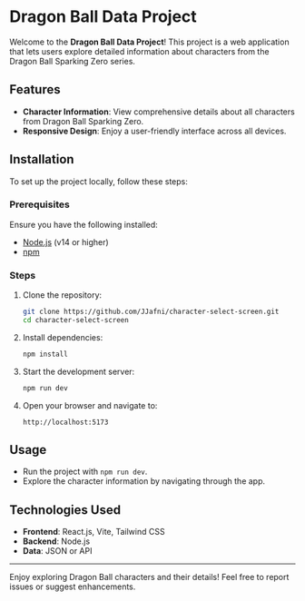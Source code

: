 # Dragon Ball Data Project

Welcome to the **Dragon Ball Data Project**! This project is a web application that lets users explore detailed information about characters from the Dragon Ball Sparking Zero series.

## Features
- **Character Information**: View comprehensive details about all characters from Dragon Ball Sparking Zero.
- **Responsive Design**: Enjoy a user-friendly interface across all devices.

## Installation

To set up the project locally, follow these steps:

### Prerequisites
Ensure you have the following installed:
- [Node.js](https://nodejs.org/) (v14 or higher)
- [npm](https://www.npmjs.com/)

### Steps
1. Clone the repository:
   ```bash
   git clone https://github.com/JJafni/character-select-screen.git
   cd character-select-screen
   ```

2. Install dependencies:
   ```bash
   npm install
   ```

3. Start the development server:
   ```bash
   npm run dev
   ```

4. Open your browser and navigate to:
   ```
   http://localhost:5173
   ```

## Usage
- Run the project with `npm run dev`.
- Explore the character information by navigating through the app.

## Technologies Used
- **Frontend**: React.js, Vite, Tailwind CSS
- **Backend**: Node.js
- **Data**: JSON or API

---

Enjoy exploring Dragon Ball characters and their details! Feel free to report issues or suggest enhancements.
